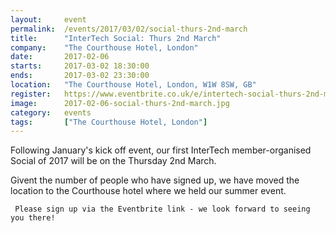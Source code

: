 ```yaml
---
layout: 	event
permalink:	/events/2017/03/02/social-thurs-2nd-march
title:		"InterTech Social: Thurs 2nd March"
company:	"The Courthouse Hotel, London"
date:		2017-02-06
starts:		2017-03-02 18:30:00
ends: 		2017-03-02 23:30:00
location:	"The Courthouse Hotel, London, W1W 8SW, GB"
register:	https://www.eventbrite.co.uk/e/intertech-social-thurs-2nd-march-tickets-30908380799
image: 		2017-02-06-social-thurs-2nd-march.jpg
category:	events
tags:		["The Courthouse Hotel, London"]
---
```


Following January's kick off event, our first InterTech member-organised Social of 2017 will be on the Thursday 2nd March.
 
 Givent the number of people who have signed up, we have moved the location to the Courthouse hotel where we held our summer event.
     
     Please sign up via the Eventbrite link - we look forward to seeing you there!